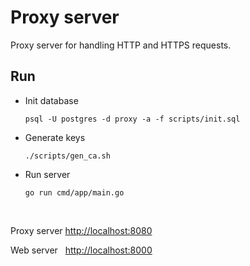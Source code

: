 # Proxy server

Proxy server for handling HTTP and HTTPS requests.


## Run

* Init database

	`psql -U postgres -d proxy -a -f scripts/init.sql`

* Generate keys

	`./scripts/gen_ca.sh`

* Run server

	`go run cmd/app/main.go`

 

Proxy server [http://localhost:8080](http://localhost:8080)

Web server   [http://localhost:8000](http://localhost:8000)

